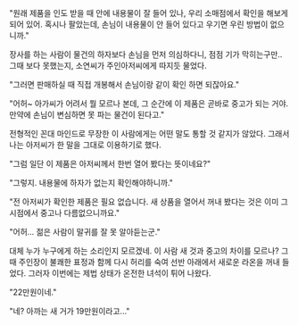 "원래 제품을 인도 받을 때 안에 내용물이 잘 들어 있나, 우리 소매점에서 확인을 해보게 되어 있어. 혹시나 팔았는데, 손님이 내용물이 안 들어 있다고 우기면 우린 방법이 없으니까." 

장사를 하는 사람이 물건의 하자보다 손님을 먼저 의심하다니, 점점 기가 막히는구만.. 
그때 보다 못했는지, 소연씨가 주인아저씨에게 따지듯 물었다. 

"그러면 판매하실 때 직접 개봉해서 손님이랑 같이 확인 하면 되잖아요." 

"어허~ 아가씨가 어려서 뭘 모르나 본데, 그 순간에 이 제품은 곧바로 중고가 되는 거야. 만약에 손님이 변심하면 못 파는 물건이 된다고." 

전형적인 꼰대 마인드로 무장한 이 사람에게는 어떤 말도 통할 것 같지가 않았다. 그래서 나는 아저씨가 한 말을 그대로 이용하기로 했다. 

"그럼 일단 이 제품은 아저씨께서 한번 열어 봤다는 뜻이네요?" 

"그렇지. 내용물에 하자가 없는지 확인해야하니까." 

"전 아저씨가 확인한 제품은 필요 없습니다. 새 상품을 열어서 꺼내 봤다는 것은 이미 그 시점에서 중고나 다름없으니까요." 

"어허... 젊은 사람이 말귀를 잘 못 알아듣는군." 

대체 누가 누구에게 하는 소리인지 모르겠네. 이 사람 새 것과 중고의 차이를 모르나? 
그때 주인장이 불쾌한 표정과 함께 다시 허리를 숙여 선반 아래에서 새로운 라온을 꺼내 들었다. 그러자 이번에는 제법 상태가 온전한 녀석이 튀어 나왔다. 

"22만원이네." 

"네? 아까는 새 거가 19만원이라고..." 